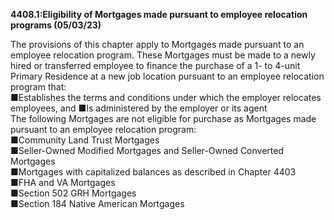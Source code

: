 **4408.1:Eligibility of Mortgages made pursuant to employee relocation
programs (05/03/23)**

The provisions of this chapter apply to Mortgages made pursuant to an
employee relocation program. These Mortgages must be made to a newly
hired or transferred employee to finance the purchase of a 1- to 4-unit
Primary Residence at a new job location pursuant to an employee
relocation program that:\
■Establishes the terms and conditions under which the employer relocates
employees, and ■Is administered by the employer or its agent\
The following Mortgages are not eligible for purchase as Mortgages made
pursuant to an employee relocation program:\
■Community Land Trust Mortgages\
■Seller-Owned Modified Mortgages and Seller-Owned Converted Mortgages\
■Mortgages with capitalized balances as described in Chapter 4403\
■FHA and VA Mortgages\
■Section 502 GRH Mortgages\
■Section 184 Native American Mortgages